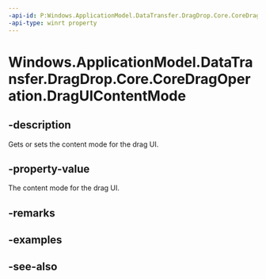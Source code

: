 ```yaml
---
-api-id: P:Windows.ApplicationModel.DataTransfer.DragDrop.Core.CoreDragOperation.DragUIContentMode
-api-type: winrt property
---
```


<!-- Property syntax
public Windows.ApplicationModel.DataTransfer.DragDrop.Core.CoreDragUIContentMode DragUIContentMode { get;  set; }
-->

# Windows.ApplicationModel.DataTransfer.DragDrop.Core.CoreDragOperation.DragUIContentMode

## -description
Gets or sets the content mode for the drag UI.

## -property-value
The content mode for the drag UI.

## -remarks

## -examples

## -see-also
